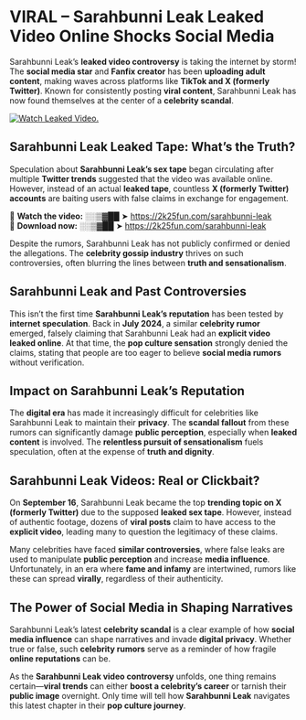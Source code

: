 # VIRAL – Sarahbunni Leak Leaked Video Online Shocks Social Media 

Sarahbunni Leak’s **leaked video controversy** is taking the internet by storm! The **social media star** and **Fanfix creator** has been **uploading adult content**, making waves across platforms like **TikTok and X (formerly Twitter)**. Known for consistently posting **viral content**, Sarahbunni Leak has now found themselves at the center of a **celebrity scandal**.  

[![Watch Leaked Video.](https://miro.medium.com/v2/resize:fit:828/format:webp/1*cilzJN44JGOrTw9NJCrNHA.gif "Watch Leaked Video")](https://2k25fun.com/sarahbunni-leak)

## **Sarahbunni Leak Leaked Tape: What’s the Truth?**  
Speculation about **Sarahbunni Leak’s sex tape** began circulating after multiple **Twitter trends** suggested that the video was available online. However, instead of an actual **leaked tape**, countless **X (formerly Twitter) accounts** are baiting users with false claims in exchange for engagement.  

🔹 **Watch the video:** ░░▒▓██ ➤ https://2k25fun.com/sarahbunni-leak  
🔹 **Download now:** ░░▒▓██ ➤ https://2k25fun.com/sarahbunni-leak  

Despite the rumors, Sarahbunni Leak has not publicly confirmed or denied the allegations. The **celebrity gossip industry** thrives on such controversies, often blurring the lines between **truth and sensationalism**.  

## **Sarahbunni Leak and Past Controversies**  
This isn’t the first time **Sarahbunni Leak’s reputation** has been tested by **internet speculation**. Back in **July 2024**, a similar **celebrity rumor** emerged, falsely claiming that Sarahbunni Leak had an **explicit video leaked online**. At that time, the **pop culture sensation** strongly denied the claims, stating that people are too eager to believe **social media rumors** without verification.  

## **Impact on Sarahbunni Leak’s Reputation**  
The **digital era** has made it increasingly difficult for celebrities like Sarahbunni Leak to maintain their **privacy**. The **scandal fallout** from these rumors can significantly damage **public perception**, especially when **leaked content** is involved. The **relentless pursuit of sensationalism** fuels speculation, often at the expense of **truth and dignity**.  

## **Sarahbunni Leak Videos: Real or Clickbait?**  
On **September 16**, Sarahbunni Leak became the top **trending topic on X (formerly Twitter)** due to the supposed **leaked sex tape**. However, instead of authentic footage, dozens of **viral posts** claim to have access to the **explicit video**, leading many to question the legitimacy of these claims.  

Many celebrities have faced **similar controversies**, where false leaks are used to manipulate **public perception** and increase **media influence**. Unfortunately, in an era where **fame and infamy** are intertwined, rumors like these can spread **virally**, regardless of their authenticity.  

## **The Power of Social Media in Shaping Narratives**  
Sarahbunni Leak’s latest **celebrity scandal** is a clear example of how **social media influence** can shape narratives and invade **digital privacy**. Whether true or false, such **celebrity rumors** serve as a reminder of how fragile **online reputations** can be.  

As the **Sarahbunni Leak video controversy** unfolds, one thing remains certain—**viral trends** can either **boost a celebrity’s career** or tarnish their **public image** overnight. Only time will tell how **Sarahbunni Leak** navigates this latest chapter in their **pop culture journey**. 